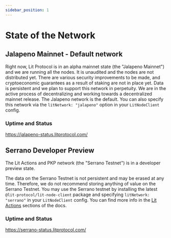 ```yaml
---
sidebar_position: 1
---
```


# State of the Network

## Jalapeno Mainnet - Default network

Right now, Lit Protocol is in an alpha mainnet state (the "Jalapeno Mainnet") and we are running all the nodes. It is unaudited and the nodes are not distributed yet. There are various security improvements to be made, and cryptoeconomic guarantees as a result of staking are not in place yet. Data is persistent and we plan to support this network in perpetuity. We are in the active process of decentralizing and working towards a decentralized mainnet release. The Jalapeno network is the default. You can also specify this network via the `litNetwork: "jalapeno"` option in your `LitNodeClient` config.

### Uptime and Status

https://jalapeno-status.litprotocol.com/

## Serrano Developer Preview

The Lit Actions and PKP network (the "Serrano Testnet") is in a developer preview state.

The data on the Serrano Testnet is not persistent and may be erased at any time. Therefore, we do not recommend storing anything of value on the Serrano Testnet. You may use the Serrano testnet by installing the latest `@lit-protocol/lit-node-client` package and specifying `litNetwork: "serrano"` in your `LitNodeClient` config. You can find more info in the [Lit Actions](../LitActions/intro) sections of the docs.

### Uptime and Status

https://serrano-status.litprotocol.com/
